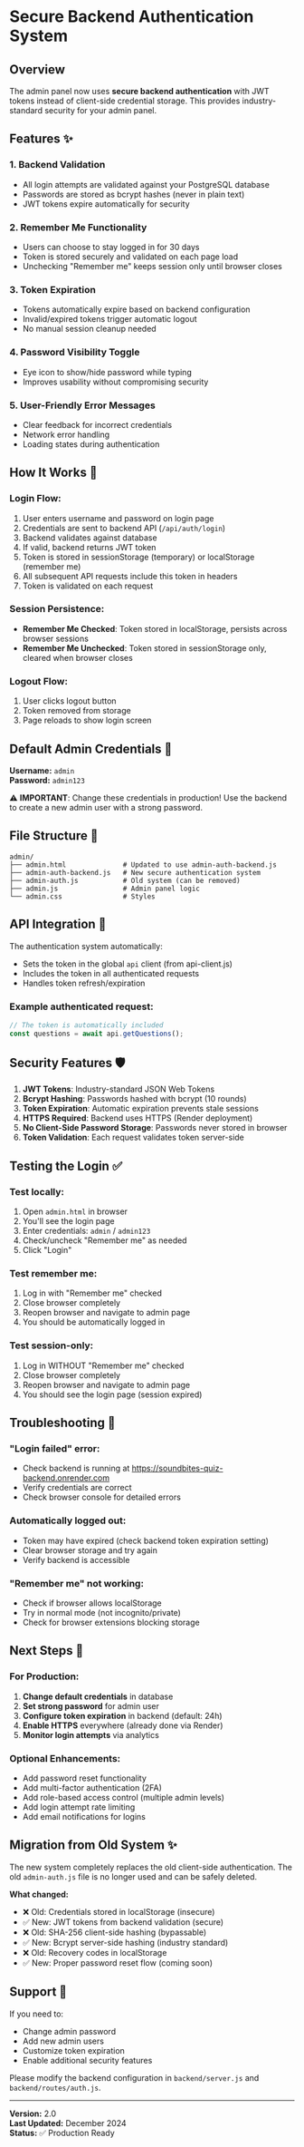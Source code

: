 # Secure Backend Authentication System

## Overview
The admin panel now uses **secure backend authentication** with JWT tokens instead of client-side credential storage. This provides industry-standard security for your admin panel.

## Features ✨

### 1. **Backend Validation**
- All login attempts are validated against your PostgreSQL database
- Passwords are stored as bcrypt hashes (never in plain text)
- JWT tokens expire automatically for security

### 2. **Remember Me Functionality**
- Users can choose to stay logged in for 30 days
- Token is stored securely and validated on each page load
- Unchecking "Remember me" keeps session only until browser closes

### 3. **Token Expiration**
- Tokens automatically expire based on backend configuration
- Invalid/expired tokens trigger automatic logout
- No manual session cleanup needed

### 4. **Password Visibility Toggle**
- Eye icon to show/hide password while typing
- Improves usability without compromising security

### 5. **User-Friendly Error Messages**
- Clear feedback for incorrect credentials
- Network error handling
- Loading states during authentication

## How It Works 🔐

### Login Flow:
1. User enters username and password on login page
2. Credentials are sent to backend API (`/api/auth/login`)
3. Backend validates against database
4. If valid, backend returns JWT token
5. Token is stored in sessionStorage (temporary) or localStorage (remember me)
6. All subsequent API requests include this token in headers
7. Token is validated on each request

### Session Persistence:
- **Remember Me Checked**: Token stored in localStorage, persists across browser sessions
- **Remember Me Unchecked**: Token stored in sessionStorage only, cleared when browser closes

### Logout Flow:
1. User clicks logout button
2. Token removed from storage
3. Page reloads to show login screen

## Default Admin Credentials 👤

**Username:** `admin`  
**Password:** `admin123`

⚠️ **IMPORTANT**: Change these credentials in production! Use the backend to create a new admin user with a strong password.

## File Structure 📁

```
admin/
├── admin.html              # Updated to use admin-auth-backend.js
├── admin-auth-backend.js   # New secure authentication system
├── admin-auth.js           # Old system (can be removed)
├── admin.js                # Admin panel logic
└── admin.css               # Styles
```

## API Integration 🔌

The authentication system automatically:
- Sets the token in the global `api` client (from api-client.js)
- Includes the token in all authenticated requests
- Handles token refresh/expiration

### Example authenticated request:
```javascript
// The token is automatically included
const questions = await api.getQuestions();
```

## Security Features 🛡️

1. **JWT Tokens**: Industry-standard JSON Web Tokens
2. **Bcrypt Hashing**: Passwords hashed with bcrypt (10 rounds)
3. **Token Expiration**: Automatic expiration prevents stale sessions
4. **HTTPS Required**: Backend uses HTTPS (Render deployment)
5. **No Client-Side Password Storage**: Passwords never stored in browser
6. **Token Validation**: Each request validates token server-side

## Testing the Login ✅

### Test locally:
1. Open `admin.html` in browser
2. You'll see the login page
3. Enter credentials: `admin` / `admin123`
4. Check/uncheck "Remember me" as needed
5. Click "Login"

### Test remember me:
1. Log in with "Remember me" checked
2. Close browser completely
3. Reopen browser and navigate to admin page
4. You should be automatically logged in

### Test session-only:
1. Log in WITHOUT "Remember me" checked
2. Close browser completely
3. Reopen browser and navigate to admin page
4. You should see the login page (session expired)

## Troubleshooting 🔧

### "Login failed" error:
- Check backend is running at https://soundbites-quiz-backend.onrender.com
- Verify credentials are correct
- Check browser console for detailed errors

### Automatically logged out:
- Token may have expired (check backend token expiration setting)
- Clear browser storage and try again
- Verify backend is accessible

### "Remember me" not working:
- Check if browser allows localStorage
- Try in normal mode (not incognito/private)
- Check for browser extensions blocking storage

## Next Steps 🚀

### For Production:
1. **Change default credentials** in database
2. **Set strong password** for admin user
3. **Configure token expiration** in backend (default: 24h)
4. **Enable HTTPS** everywhere (already done via Render)
5. **Monitor login attempts** via analytics

### Optional Enhancements:
- Add password reset functionality
- Add multi-factor authentication (2FA)
- Add role-based access control (multiple admin levels)
- Add login attempt rate limiting
- Add email notifications for logins

## Migration from Old System ✨

The new system completely replaces the old client-side authentication. The old `admin-auth.js` file is no longer used and can be safely deleted.

**What changed:**
- ❌ Old: Credentials stored in localStorage (insecure)
- ✅ New: JWT tokens from backend validation (secure)
- ❌ Old: SHA-256 client-side hashing (bypassable)
- ✅ New: Bcrypt server-side hashing (industry standard)
- ❌ Old: Recovery codes in localStorage
- ✅ New: Proper password reset flow (coming soon)

## Support 💬

If you need to:
- Change admin password
- Add new admin users
- Customize token expiration
- Enable additional security features

Please modify the backend configuration in `backend/server.js` and `backend/routes/auth.js`.

---

**Version:** 2.0  
**Last Updated:** December 2024  
**Status:** ✅ Production Ready

